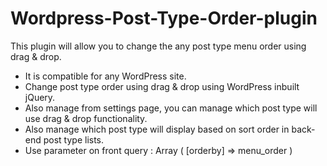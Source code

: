 Wordpress-Post-Type-Order-plugin
================================

This plugin will allow you to change the any post type menu order using drag & drop.

- It is compatible for any WordPress site.
- Change post type order using drag & drop using WordPress inbuilt jQuery.
- Also manage from settings page, you can manage which post type will use drag & drop functionality.
- Also manage which post type will display based on sort order in back-end post type lists.
- Use parameter on front query : Array ( [orderby] => menu_order )

